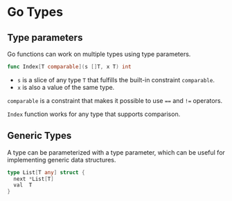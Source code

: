 # Go Types

## Type parameters

Go functions can work on multiple types using type parameters.

```go
func Index[T comparable](s []T, x T) int
```

* `s` is a slice of any type `T` that fulfills the
built-in constraint `comparable`.
* `x` is also a value of the same type.

`comparable` is a constraint that makes it possible to use `==` and `!=` operators.

`Index` function works for any type that supports comparison.

## Generic Types

A type can be parameterized with a type parameter,
which can be useful for implementing generic data structures.

```go
type List[T any] struct {
  next *List[T]
  val  T
}

```
